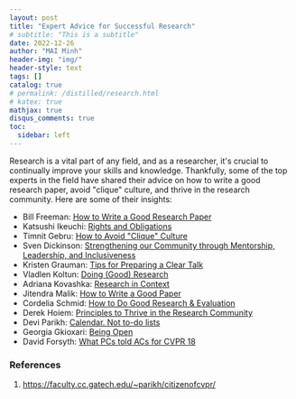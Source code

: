 ```yaml
---
layout: post
title: "Expert Advice for Successful Research"
# subtitle: "This is a subtitle"
date: 2022-12-26
author: "MAI Minh"
header-img: "img/"
header-style: text
tags: []
catalog: true
# permalink: /distilled/research.html
# katex: true
mathjax: true
disqus_comments: true
toc:
  sidebar: left
---
```

<!-- <b>Last modified: <script>document.write( document.lastModified );</script> -->

Research is a vital part of any field, and as a researcher, it's crucial to continually improve your skills and knowledge. Thankfully, some of the top experts in the field have shared their advice on how to write a good research paper, avoid "clique" culture, and thrive in the research community. Here are some of their insights:

- Bill Freeman: [How to Write a Good Research Paper](../../../assets/img/freeman_how_to_write_papers.pdf)
- Katsushi Ikeuchi: [Rights and Obligations](../../../assets/img/ikeuchi_rights_obligations.pdf)
- Timnit Gebru: [How to Avoid "Clique" Culture](../../../assets/img/gebru_avoiding_a_clique_culture.pdf)
- Sven Dickinson: [Strengthening our Community through Mentorship, Leadership, and Inclusiveness](../../../assets/img/dickinson_strengthening_our_community.pdf )
- Kristen Grauman: [Tips for Preparing a Clear Talk](../../../assets/img/grauman_preparing_clear_talks.pdf)
- Vladlen Koltun: [Doing (Good) Research](../../../assets/img/koltun_doing_(good)_research.pdf)
- Adriana Kovashka: [Research in Context](../../../assets/img/kovashka_research_in_context.pdf)
- Jitendra Malik: [How to Write a Good Paper](../../../assets/img/malik_write_good_paper.pdf)
- Cordelia Schmid: [How to Do Good Research & Evaluation](../../../assets/img/schmid_good_research_and_evaluation.pdf)
- Derek Hoiem: [Principles to Thrive in the Research Community](../../../assets/img/hoiem_thriving_in_research_community.pdf)
- Devi Parikh: [Calendar. Not to-do lists](../../../assets/img/parikh_time_management.pdf)
- Georgia Gkioxari: [Being Open](../../../assets/img/gkioxari_being_open.pdf)
- David Forsyth: [What PCs told ACs for CVPR 18](../../../assets/img/forsyth_what_pcs_told_acs_at_cvpr18.pdf)




### References

1. <https://faculty.cc.gatech.edu/~parikh/citizenofcvpr/>

